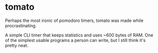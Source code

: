 # tomato
Perhaps the most ironic of pomodoro timers, tomato was made while procrastinating.

A simple CLI timer that keeps statistics and uses ~600 bytes of RAM.
One of the simplest usable programs a person can write, but I still think it's pretty neat.